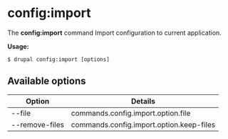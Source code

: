 # config:import
The **config:import** command Import configuration to current application.

**Usage:**
```
$ drupal config:import [options] 
```

## Available options
Option | Details
-------|-------------
--file | commands.config.import.option.file
--remove-files | commands.config.import.option.keep-files
